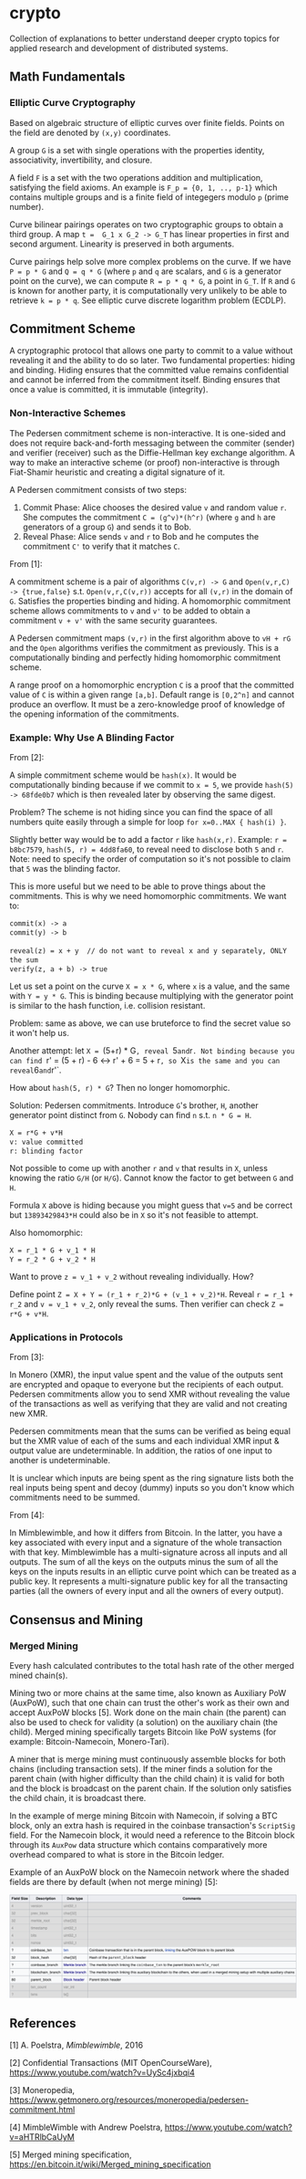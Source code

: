 # crypto

Collection of explanations to better understand deeper crypto topics for applied research and development of distributed systems.

## Math Fundamentals

### Elliptic Curve Cryptography

Based on algebraic structure of elliptic curves over finite fields. Points on the field are denoted by `(x,y)` coordinates.

A group `G` is a set with single operations with the properties identity, associativity, invertibility, and closure.

A field `F` is a set with the two operations addition and multiplication, satisfying the field axioms. An example is `F_p = {0, 1, .., p-1}` which contains multiple groups and is a finite field of integegers modulo `p` (prime number).

Curve bilinear pairings operates on two cryptographic groups to obtain a third group. A map `t =  G_1 x G_2 -> G_T` has linear properties in first and second argument. Linearity is preserved in both arguments.

Curve pairings help solve more complex problems on the curve. If we have `P = p * G` and `Q = q * G` (where `p` and `q` are scalars, and `G` is a generator point on the curve), we can compute `R = p * q * G`, a point in `G_T`. If `R` and `G` is known for another party, it is computationally very unlikely to be able to retrieve `k = p * q`. See elliptic curve discrete logarithm problem (ECDLP).


## Commitment Scheme

A cryptographic protocol that allows one party to commit to a value without revealing it and the ability to do so later. Two fundamental properties: hiding and binding. Hiding ensures that the committed value remains confidential and cannot be inferred from the commitment itself. Binding ensures that once a value is committed, it is immutable (integrity).

### Non-Interactive Schemes

The Pedersen commitment scheme is non-interactive. It is one-sided and does not require back-and-forth messaging between the commiter (sender) and verifier (receiver) such as the Diffie-Hellman key exchange algorithm. A way to make an interactive scheme (or proof) non-interactive is through Fiat-Shamir heuristic and creating a digital signature of it.

A Pedersen commitment consists of two steps:
1. Commit Phase: Alice chooses the desired value `v` and random value `r`. She computes the commitment `C = (g^v)*(h^r)` (where `g` and `h` are generators of a group `G`) and sends it to Bob.
2. Reveal Phase: Alice sends `v` and `r` to Bob and he computes the commitment `C'` to verify that it matches `C`.

From [1]:

A commitment scheme is a pair of algorithms `C(v,r) -> G` and  `Open(v,r,C) -> {true,false}` s.t. `Open(v,r,C(v,r))` accepts for all `(v,r)` in the domain of `G`. Satisfies the properties binding and hiding. A homomorphic commitment scheme allows commitments to `v` and `v'` to be added to obtain a commitment `v + v'` with the same security guarantees.

A Pedersen commitment maps `(v,r)` in the first algorithm above to `vH + rG` and the `Open` algorithms verifies the commitment as previously. This is a computationally binding and perfectly hiding homomorphic commitment scheme.

A range proof on a homomorphic encryption `C` is a proof that the committed value of `C` is within a given range `[a,b]`. Default range is `[0,2^n]` and cannot produce an overflow. It must be a zero-knowledge proof of knowledge of the opening information of the commitments.

### Example: Why Use A Blinding Factor

From [2]:

A simple commitment scheme would be `hash(x)`. It would be computationally binding because if we commit to `x = 5`, we provide `hash(5) -> 68fde0b7` which is then revealed later by observing the same digest.

Problem? The scheme is not hiding since you can find the space of all numbers quite easily through a simple for loop `for x=0..MAX { hash(i) }`.

Slightly better way would be to add a factor `r` like `hash(x,r)`. Example: `r = b8bc7579`, `hash(5, r) = 4dd8fa60`, to reveal need to disclose both `5` and `r`. Note: need to specify the order of computation so it's not possible to claim that `5` was the blinding factor.

This is more useful but we need to be able to prove things about the commitments. This is why we need homomorphic commitments. We want to:
```
commit(x) -> a
commit(y) -> b

reveal(z) = x + y  // do not want to reveal x and y separately, ONLY the sum
verify(z, a + b) -> true
```

Let us set a point on the curve `X = x * G`, where `x` is a value, and the same with `Y = y * G`. This is binding because multiplying with the generator point is similar to the hash function, i.e. collision resistant.

Problem: same as above, we can use bruteforce to find the secret value so it won't help us.

Another attempt: let `X = `(5+r) * G`, reveal `5` and `r`. Not binding because you can find `r' = (5 + r) - 6  <-> r' + 6 = 5 + r`, so `X` is the same and you can reveal `6` and `r'`.

How about `hash(5, r) * G`? Then no longer homomorphic.

Solution: Pedersen commitments. Introduce `G`'s brother, `H`, another generator point distinct from `G`. Nobody can find `n` s.t. `n * G = H`.
```
X = r*G + v*H 
v: value committed
r: blinding factor
```

Not possible to come up with another `r` and `v` that results in `X`, unless knowing the ratio `G/H` (or `H/G`). Cannot know the factor to get between `G` and `H`.

Formula `X` above is hiding because you might guess that `v=5` and be correct but `13893429843*H` could also be in `X` so it's not feasible to attempt.

Also homomorphic:

```
X = r_1 * G + v_1 * H
Y = r_2 * G + v_2 * H
```

Want to prove `z = v_1 + v_2` without revealing individually. How?

Define point `Z = X + Y = (r_1 + r_2)*G + (v_1 + v_2)*H`. Reveal `r = r_1 + r_2` and `v = v_1 + v_2`, only reveal the sums. Then verifier can check `Z = r*G + v*H`.


### Applications in Protocols

From [3]:

In Monero (XMR), the input value spent and the value of the outputs sent are encrypted and opaque to everyone but the recipients of each output. Pedersen commitments allow you to send XMR without revealing the value of the transactions as well as verifying that they are valid and not creating new XMR.

Pedersen commitments mean that the sums can be verified as being equal but the XMR value of each of the sums and each individual XMR input & output value are undeterminable. In addition, the ratios of one input to another is undeterminable.

It is unclear which inputs are being spent as the ring signature lists both the real inputs being spent and decoy (dummy) inputs so you don't know which commitments need to be summed.

From [4]:

In Mimblewimble, and how it differs from Bitcoin. In the latter, you have a key associated with every input and a signature of the whole transaction with that key. Mimblewimble has a multi-signature across all inputs and all outputs. The sum of all the keys on the outputs minus the sum of all the keys on the inputs results in an elliptic curve point which can be treated as a public key. It represents a multi-signature public key for all the transacting parties (all the owners of every input and all the owners of every output).

## Consensus and Mining

### Merged Mining

Every hash calculated contributes to the total hash rate of the other merged mined chain(s).

Mining two or more chains at the same time, also known as Auxiliary PoW (AuxPoW), such that one chain can trust the other's work as their own and accept AuxPoW blocks [5]. Work done on the main chain (the parent) can also be used to check for validity (a solution) on the auxiliary chain (the child). Merged mining specifically targets Bitcoin like PoW systems (for example: Bitcoin-Namecoin, Monero-Tari).

A miner that is merge mining must continuously assemble blocks for both chains (including transaction sets). If the miner finds a solution for the parent chain (with higher difficulty than the child chain) it is valid for both and the block is broadcast on the parent chain. If the solution only satisfies the child chain, it is broadcast there. 

In the example of merge mining Bitcoin with Namecoin, if solving a BTC block, only an extra hash is required in the coinbase transaction's `ScriptSig` field. For the Namecoin block, it would need a reference to the Bitcoin block through its `AuxPow` data structure which contains comparatively more overhead compared to what is store in the Bitcoin ledger.

Example of an AuxPoW block on the Namecoin network where the shaded fields are there by default (when not merge mining) [5]:

<img src="assets/btc_nmc_merge_mining.png">


## References

[1] A. Poelstra, _Mimblewimble_, 2016

[2] Confidential Transactions (MIT OpenCourseWare), https://www.youtube.com/watch?v=UySc4jxbqi4

[3] Moneropedia, https://www.getmonero.org/resources/moneropedia/pedersen-commitment.html

[4] MimbleWimble with Andrew Poelstra, https://www.youtube.com/watch?v=aHTRlbCaUyM

[5] Merged mining specification, https://en.bitcoin.it/wiki/Merged_mining_specification
